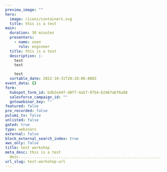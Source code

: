 ```yaml
---
preview_image: ""
hero:
  image: /icons/containers.svg
  title: this is a test
main:
  duration: 30 minutes
  presenters:
    - name: sean
      role: engineer
  title: this is a test
  description: |-
    test
    test

    test
  sortable_date: 2022-10-31T20:10:00.000Z
event_data: {}
form:
  hubspot_form_id: bdb2e44f-d0ff-4a57-97b4-b2467abf6a88
  salesforce_campaign_id: ""
  gotowebinar_key: ""
featured: false
pre_recorded: false
pulumi_tv: false
unlisted: false
gated: true
type: webinars
external: false
block_external_search_index: true
aws_only: false
title: test workshop
meta_desc: this is a test
  desc.............................................................................................................
url_slug: test-workshop-url
---
```

